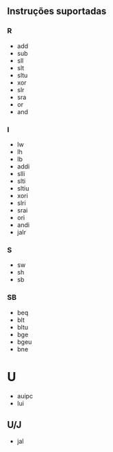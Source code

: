 ## Instruções suportadas

### R

- add
- sub
- sll
- slt
- sltu
- xor
- slr
- sra
- or
- and

### I

- lw
- lh
- lb
- addi
- slli
- slti
- sltiu
- xori
- slri
- srai
- ori
- andi
- jalr

### S

- sw
- sh
- sb

### SB

- beq
- blt
- bltu
- bge
- bgeu
- bne

# U

- auipc
- lui

## U/J

- jal
